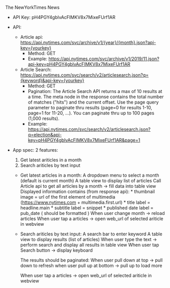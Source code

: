 The NewYorkTimes News

- API Key: pH4PGY4gblvAcFIMKV8x7MixeFUrf1AR
- API: 
    + Article api: https://api.nytimes.com/svc/archive/v1/{year}/{month}.json?api-key={yourkey}
        * Method: GET
        * Example: https://api.nytimes.com/svc/archive/v1/2019/11.json?api-key=pH4PGY4gblvAcFIMKV8x7MixeFUrf1AR
    + Article Search: https://api.nytimes.com/svc/search/v2/articlesearch.json?q={keyword}&api-key={yourkey}
        * Method: GET
        * Pagination: The Article Search API returns a max of 10 results at a time. 
        The meta node in the response contains the total number of matches ("hits") and the current offset.
        Use the page query parameter to paginate thru results (page=0 for results 1-10, page=1 for 11-20, ...). 
        You can paginate thru up to 100 pages (1,000 results).
        * Example: https://api.nytimes.com/svc/search/v2/articlesearch.json?q=election&api-key=pH4PGY4gblvAcFIMKV8x7MixeFUrf1AR&page=1

- App spec:
2 features: 
    1) Get latest ariticles in a month
    2) Search ariticles by text input

    + Get latest articles in a month:
        A dropdown menu to select a month (default is current month)
        A table view to display list of articles
        Call Article api to get all articles by a month -> fill data into table view
            Displayed information contains (from response api): 
                * thumbnail image = url of the first element of multimedia (https://www.nytimes.com + multimedia.first.url)
                * title label = headline.main
                * subtitle label = snippet
                * published date label = pub_date ( should be formatted )
        When user change month -> reload articles
        When user tap a articles -> open web_url of selected ariticle in webview

    + Search ariticles by text input:
        A search bar to enter keyword
        A table view to display results (list of articles)
        When user type the text -> perform search and display all results in table view
        When user tap Search button -> display keyboard

        The results should be paginated:
        When user pull down at top -> pull down to refresh
        when user pull up at bottom -> pull up to load more

        When user tap a articles -> open web_url of selected ariticle in webview

